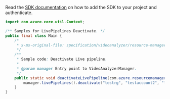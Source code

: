 Read the [SDK documentation](https://github.com/Azure/azure-sdk-for-java/blob/azure-resourcemanager-videoanalyzer_1.0.0-beta.3/sdk/videoanalyzer/azure-resourcemanager-videoanalyzer/README.md) on how to add the SDK to your project and authenticate.

```java
import com.azure.core.util.Context;

/** Samples for LivePipelines Deactivate. */
public final class Main {
    /*
     * x-ms-original-file: specification/videoanalyzer/resource-manager/Microsoft.Media/preview/2021-11-01-preview/examples/live-pipeline-deactivate.json
     */
    /**
     * Sample code: Deactivate Live pipeline.
     *
     * @param manager Entry point to VideoAnalyzerManager.
     */
    public static void deactivateLivePipeline(com.azure.resourcemanager.videoanalyzer.VideoAnalyzerManager manager) {
        manager.livePipelines().deactivate("testrg", "testaccount2", "livePipeline1", Context.NONE);
    }
}
```
